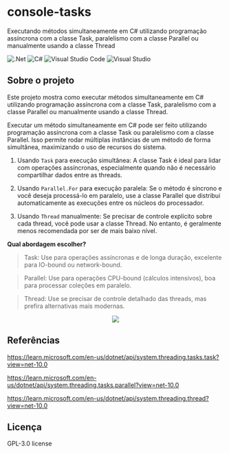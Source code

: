 # console-tasks
Executando métodos simultaneamente em C# utilizando programação assíncrona com a classe Task, paralelismo com a classe Parallel ou manualmente usando a classe Thread

![.Net](https://img.shields.io/badge/.NET-5C2D91?style=for-the-badge&logo=.net&logoColor=white)
![C#](https://img.shields.io/badge/c%23-%23239120.svg?style=for-the-badge&logo=c-sharp&logoColor=white)
![Visual Studio Code](https://img.shields.io/badge/Visual%20Studio%20Code-0078d7.svg?style=for-the-badge&logo=visual-studio-code&logoColor=white)
![Visual Studio](https://img.shields.io/badge/Visual%20Studio-5C2D91.svg?style=for-the-badge&logo=visual-studio&logoColor=white)

## Sobre o projeto
Este projeto mostra como executar métodos simultaneamente em C# utilizando programação assíncrona com a classe Task, paralelismo com a classe Parallel ou manualmente usando a classe Thread.

Executar um método simultaneamente em C# pode ser feito utilizando programação assíncrona com a classe Task ou paralelismo com a classe Parallel. Isso permite rodar múltiplas instâncias de um método de forma simultânea, maximizando o uso de recursos do sistema.

1. Usando <code>Task</code> para execução simultânea: A classe Task é ideal para lidar com operações assíncronas, especialmente quando não é necessário compartilhar dados entre as threads.

2. Usando <code>Parallel.For</code> para execução paralela: Se o método é síncrono e você deseja processá-lo em paralelo, use a classe Parallel que distribui automaticamente as execuções entre os núcleos do processador.

3. Usando <code>Thread</code> manualmente: Se precisar de controle explícito sobre cada thread, você pode usar a classe Thread. No entanto, é geralmente menos recomendada por ser de mais baixo nível.

**Qual abordagem escolher?**

>Task: Use para operações assíncronas e de longa duração, excelente para IO-bound ou network-bound.

>Parallel: Use para operações CPU-bound (cálculos intensivos), boa para processar coleções em paralelo.

>Thread: Use se precisar de controle detalhado das threads, mas prefira alternativas mais modernas.

<div align="center">
    <img src="https://github.com/user-attachments/assets/413e8fe5-e209-4ad3-9ec9-9b5d1952b711"</img>
</div>

## Referências
https://learn.microsoft.com/en-us/dotnet/api/system.threading.tasks.task?view=net-10.0

https://learn.microsoft.com/en-us/dotnet/api/system.threading.tasks.parallel?view=net-10.0

https://learn.microsoft.com/en-us/dotnet/api/system.threading.thread?view=net-10.0

## Licença
GPL-3.0 license
